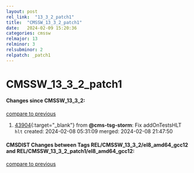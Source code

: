 ```yaml
---
layout: post
rel_link:  "13_3_2_patch1"
title:  "CMSSW_13_3_2_patch1"
date:   2024-02-09 15:20:36
categories: cmssw
relmajor: 13
relminor: 3
relsubminor: 2
relpatch: _patch1
---
```


# CMSSW_13_3_2_patch1
#### Changes since CMSSW_13_3_2:
[compare to previous](https://github.com/cms-sw/cmssw/compare/CMSSW_13_3_2...CMSSW_13_3_2_patch1)



1. [43904](http://github.com/cms-sw/cmssw/pull/43904){:target="_blank"}  from **@cms-tsg-storm**: Fix addOnTestsHLT `hlt` created: 2024-02-08 05:31:09 merged: 2024-02-08 21:47:50

#### CMSDIST Changes between Tags REL/CMSSW_13_3_2/el8_amd64_gcc12 and REL/CMSSW_13_3_2_patch1/el8_amd64_gcc12:
[compare to previous](https://github.com/cms-sw/cmsdist/compare/REL/CMSSW_13_3_2/el8_amd64_gcc12...REL/CMSSW_13_3_2_patch1/el8_amd64_gcc12)


